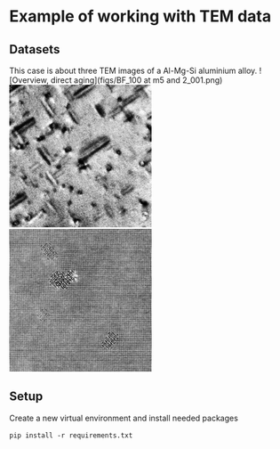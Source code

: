 Example of working with TEM data
================================

Datasets
--------
This case is about three TEM images of a Al-Mg-Si aluminium alloy.
![Overview, direct aging](figs/BF_100 at m5 and 2_001.png)
![zoom, direct aging](figs/040.png)
![pre-baked](figs/6c8cm_008.png)


Setup
-----
Create a new virtual environment and install needed packages

    pip install -r requirements.txt
